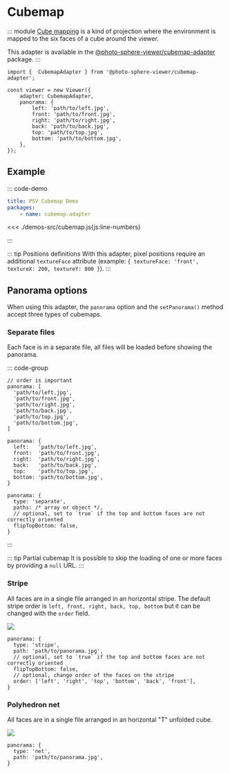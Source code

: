 # Cubemap

<Badges module="cubemap-adapter"/>

::: module
[Cube mapping](https://en.wikipedia.org/wiki/Cube_mapping) is a kind of projection where the environment is mapped to the six faces of a cube around the viewer.

This adapter is available in the [@photo-sphere-viewer/cubemap-adapter](https://www.npmjs.com/package/@photo-sphere-viewer/cubemap-adapter) package.
:::

```js:line-numbers
import {  CubemapAdapter } from '@photo-sphere-viewer/cubemap-adapter';

const viewer = new Viewer({
    adapter: CubemapAdapter,
    panorama: {
        left: 'path/to/left.jpg',
        front: 'path/to/front.jpg',
        right: 'path/to/right.jpg',
        back: 'path/to/back.jpg',
        top: 'path/to/top.jpg',
        bottom: 'path/to/bottom.jpg',
    },
});
```

## Example

::: code-demo

```yaml
title: PSV Cubemap Demo
packages:
    - name: cubemap-adapter
```

<<< ./demos-src/cubemap.js{js:line-numbers}

:::

::: tip Positions definitions
With this adapter, pixel positions require an additional `textureFace` attribute (example: `{ textureFace: 'front', textureX: 200, textureY: 800 }`).
:::

## Panorama options

When using this adapter, the `panorama` option and the `setPanorama()` method accept three types of cubemaps.

### Separate files

Each face is in a separate file, all files will be loaded before showing the panorama.

::: code-group
```js:line-numbers [array]
// order is important
panorama: [
  'path/to/left.jpg',
  'path/to/front.jpg',
  'path/to/right.jpg',
  'path/to/back.jpg',
  'path/to/top.jpg',
  'path/to/bottom.jpg',
]
```
```js:line-numbers [object]
panorama: {
  left:   'path/to/left.jpg',
  front:  'path/to/front.jpg',
  right:  'path/to/right.jpg',
  back:   'path/to/back.jpg',
  top:    'path/to/top.jpg',
  bottom: 'path/to/bottom.jpg',
}
```
```js:line-numbers [object (alt)]
panorama: {
  type: 'separate',
  paths: /* array or object */,
  // optional, set to `true` if the top and bottom faces are not correctly oriented
  flipTopBottom: false,
}
```
:::

::: tip Partial cubemap
It is possible to skip the loading of one or more faces by providing a `null` URL.
:::

### Stripe

All faces are in a single file arranged in an horizontal stripe. The default stripe order is `left, front, right, back, top, bottom` but it can be changed with the `order` field.

![](/images/cubemap-stripe.png)

```js:line-numbers
panorama: {
  type: 'stripe',
  path: 'path/to/panorama.jpg',
  // optional, set to `true` if the top and bottom faces are not correctly oriented
  flipTopBottom: false,
  // optional, change order of the faces on the stripe
  order: ['left', 'right', 'top', 'bottom', 'back', 'front'],
}
```

### Polyhedron net

All faces are in a single file arranged in an horizontal "T" unfolded cube.

![](/images/cubemap-net.png)

```js:line-numbers
panorama: {
  type: 'net',
  path: 'path/to/panorama.jpg',
}
```
